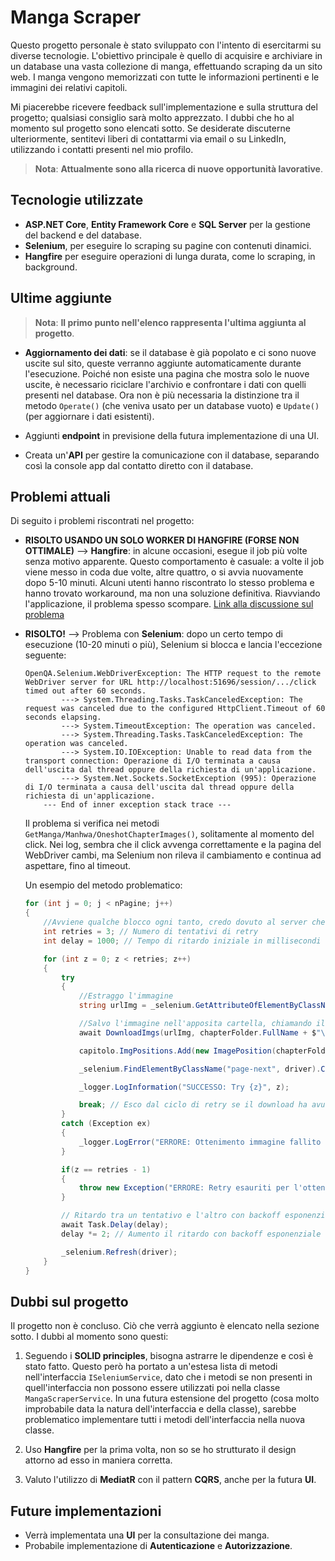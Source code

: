 # Manga Scraper

Questo progetto personale è stato sviluppato con l'intento di esercitarmi su diverse tecnologie. L'obiettivo principale è quello di acquisire e archiviare in un database una vasta collezione di manga, effettuando scraping da un sito web. I manga vengono memorizzati con tutte le informazioni pertinenti e le immagini dei relativi capitoli.

Mi piacerebbe ricevere feedback sull'implementazione e sulla struttura del progetto; qualsiasi consiglio sarà molto apprezzato. I dubbi che ho al momento sul progetto sono elencati sotto. Se desiderate discuterne ulteriormente, sentitevi liberi di contattarmi via email o su LinkedIn, utilizzando i contatti presenti nel mio profilo.

>**Nota**: **Attualmente sono alla ricerca di nuove opportunità lavorative**.

## Tecnologie utilizzate

- **ASP.NET Core**, **Entity Framework Core** e **SQL Server** per la gestione del backend e del database.
- **Selenium**, per eseguire lo scraping su pagine con contenuti dinamici.
- **Hangfire** per eseguire operazioni di lunga durata, come lo scraping, in background.

## Ultime aggiunte

> **Nota**: **Il primo punto nell'elenco rappresenta l'ultima aggiunta al progetto**.

- **Aggiornamento dei dati**: se il database è già popolato e ci sono nuove uscite sul sito, queste verranno aggiunte automaticamente durante l'esecuzione. Poiché non esiste una pagina che mostra solo le nuove uscite, è necessario riciclare l'archivio e confrontare i dati con quelli presenti nel database. Ora non è più necessaria la distinzione tra il metodo `Operate()` (che veniva usato per un database vuoto) e `Update()` (per aggiornare i dati esistenti).

- Aggiunti **endpoint** in previsione della futura implementazione di una UI.

- Creata un'**API** per gestire la comunicazione con il database, separando così la console app dal contatto diretto con il database.

## Problemi attuali

Di seguito i problemi riscontrati nel progetto:

- **RISOLTO USANDO UN SOLO WORKER DI HANGFIRE (FORSE NON OTTIMALE)** --> **Hangfire**: in alcune occasioni, esegue il job più volte senza motivo apparente. Questo comportamento è casuale: a volte il job viene messo in coda due volte, altre quattro, o si avvia nuovamente dopo 5-10 minuti. Alcuni utenti hanno riscontrato lo stesso problema e hanno trovato workaround, ma non una soluzione definitiva. Riavviando l'applicazione, il problema spesso scompare.
  [Link alla discussione sul problema](https://github.com/HangfireIO/Hangfire/issues/1025)

- **RISOLTO!** --> Problema con **Selenium**: dopo un certo tempo di esecuzione (10-20 minuti o più), Selenium si blocca e lancia l'eccezione seguente:

    ```text
    OpenQA.Selenium.WebDriverException: The HTTP request to the remote WebDriver server for URL http://localhost:51696/session/.../click timed out after 60 seconds.
            ---> System.Threading.Tasks.TaskCanceledException: The request was canceled due to the configured HttpClient.Timeout of 60 seconds elapsing.
            ---> System.TimeoutException: The operation was canceled.
            ---> System.Threading.Tasks.TaskCanceledException: The operation was canceled.
            ---> System.IO.IOException: Unable to read data from the transport connection: Operazione di I/O terminata a causa dell'uscita dal thread oppure della richiesta di un'applicazione.
            ---> System.Net.Sockets.SocketException (995): Operazione di I/O terminata a causa dell'uscita dal thread oppure della richiesta di un'applicazione.
        --- End of inner exception stack trace ---
    ```

	Il problema si verifica nei metodi `GetManga/Manhwa/OneshotChapterImages()`, solitamente al momento del click. Nei log, sembra che il click avvenga correttamente e la pagina del WebDriver cambi, ma Selenium non rileva il cambiamento e continua ad aspettare, fino al timeout.

	Un esempio del metodo problematico:

	```C#
	for (int j = 0; j < nPagine; j++)
	{
    	//Avviene qualche blocco ogni tanto, credo dovuto al server che si blocca per le troppe richieste consecutive, quindi applico una logica di retry
    	int retries = 3; // Numero di tentativi di retry
    	int delay = 1000; // Tempo di ritardo iniziale in millisecondi

    	for (int z = 0; z < retries; z++)
    	{
        	try
        	{
            	//Estraggo l'immagine
            	string urlImg = _selenium.GetAttributeOfElementByClassName("img-fluid", "src", imgDiv);

            	//Salvo l'immagine nell'apposita cartella, chiamando il file con: nomeDelManga + numeroVolume + numeroCapitolo + numeroImmagineCapitolo.jpg
            	await DownloadImgs(urlImg, chapterFolder.FullName + $"\\{newMangaName}" + $"Capitolo{i + 1}_img{j + 1}.jpg"); //<-- **QUESTO METODO NON LANCIA ECCEZIONE**

            	capitolo.ImgPositions.Add(new ImagePosition(chapterFolder.FullName + $"\\{newMangaName}" + $"Capitolo{i + 1}_img{j + 1}.jpg", capitolo.Id));

            	_selenium.FindElementByClassName("page-next", driver).Click();

            	_logger.LogInformation("SUCCESSO: Try {z}", z);

            	break; // Esco dal ciclo di retry se il download ha avuto successo
        	}
        	catch (Exception ex)
        	{
            	_logger.LogError("ERRORE: Ottenimento immagine fallito nel try {z}. {ex}", z, ex); //<-- **QUESTO METODO LANCIA QUESTO MESSAGGIO MA ANCHE IL RETRY FALLISCE COME SI VEDE DALL'ECCEZIONE SUCCESSIVA**
        	}

        	if(z == retries - 1)
        	{
            	throw new Exception("ERRORE: Retry esauriti per l'ottenimento dell'immagine.");
        	}

        	// Ritardo tra un tentativo e l'altro con backoff esponenziale
        	await Task.Delay(delay);
        	delay *= 2; // Aumento il ritardo con backoff esponenziale

        	_selenium.Refresh(driver);
    	}
	}
	```


## Dubbi sul progetto

Il progetto non è concluso. Ciò che verrà aggiunto è elencato nella sezione sotto. I dubbi al momento sono questi:

1. Seguendo i **SOLID principles**, bisogna astrarre le dipendenze e così è stato fatto. Questo però ha portato a un'estesa lista di metodi nell'interfaccia `ISeleniumService`, dato che i metodi se non presenti in quell'interfaccia non possono essere utilizzati poi nella classe `MangaScraperService`. In una futura estensione del progetto (cosa molto improbabile data la natura dell'interfaccia e della classe), sarebbe problematico implementare tutti i metodi dell'interfaccia nella nuova classe.

2. Uso **Hangfire** per la prima volta, non so se ho strutturato il design attorno ad esso in maniera corretta.

3. Valuto l'utilizzo di **MediatR** con il pattern **CQRS**, anche per la futura **UI**.


## Future implementazioni

- Verrà implementata una **UI** per la consultazione dei manga.
- Probabile implementazione di **Autenticazione** e **Autorizzazione**.
